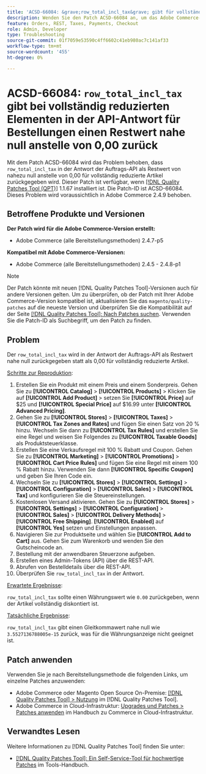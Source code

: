 ```yaml
---
title: 'ACSD-66084: &grave;row_total_incl_tax&grave; gibt für vollständig reduzierte Elemente in der Antwort der Auftrags-API einen Restwert von nahezu 0,00 anstelle von 0,00 zurück'
description: Wenden Sie den Patch ACSD-66084 an, um das Adobe Commerce-Problem zu beheben, bei dem „row_total_incl_tax“ für vollständig reduzierte Elemente in der Antwort der Auftrags-API als Restwert von nahezu 0,00 zurückgegeben wurde.
feature: Orders, REST, Taxes, Payments, Checkout
role: Admin, Developer
type: Troubleshooting
source-git-commit: 01f7059e53590c4ff6602c41eb980ac7c141af33
workflow-type: tm+mt
source-wordcount: '455'
ht-degree: 0%

---
```



# ACSD-66084: `row_total_incl_tax` gibt bei vollständig reduzierten Elementen in der API-Antwort für Bestellungen einen Restwert nahe null anstelle von 0,00 zurück

Mit dem Patch ACSD-66084 wird das Problem behoben, dass `row_total_incl_tax` in der Antwort der Auftrags-API als Restwert von nahezu null anstelle von 0,00 für vollständig reduzierte Artikel zurückgegeben wird. Dieser Patch ist verfügbar, wenn [[!DNL Quality Patches Tool (QPT)]](/help/tools/quality-patches-tool/quality-patches-tool-to-self-serve-quality-patches.md) 1.1.67 installiert ist. Die Patch-ID ist ACSD-66084. Dieses Problem wird voraussichtlich in Adobe Commerce 2.4.9 behoben.

## Betroffene Produkte und Versionen

**Der Patch wird für die Adobe Commerce-Version erstellt:**

* Adobe Commerce (alle Bereitstellungsmethoden) 2.4.7-p5

**Kompatibel mit Adobe Commerce-Versionen:**

* Adobe Commerce (alle Bereitstellungsmethoden) 2.4.5 - 2.4.8-p1

>[!NOTE]
>
>Der Patch könnte mit neuen [!DNL Quality Patches Tool]-Versionen auch für andere Versionen gelten. Um zu überprüfen, ob der Patch mit Ihrer Adobe Commerce-Version kompatibel ist, aktualisieren Sie das `magento/quality-patches` auf die neueste Version und überprüfen Sie die Kompatibilität auf der Seite [[!DNL Quality Patches Tool]: Nach Patches suchen](https://experienceleague.adobe.com/tools/commerce-quality-patches/index.html). Verwenden Sie die Patch-ID als Suchbegriff, um den Patch zu finden.

## Problem

Der `row_total_incl_tax` wird in der Antwort der Auftrags-API als Restwert nahe null zurückgegeben statt als 0,00 für vollständig reduzierte Artikel.

<u>Schritte zur Reproduktion</u>:

1. Erstellen Sie ein Produkt mit einem Preis und einem Sonderpreis. Gehen Sie zu **[!UICONTROL Catalog]** > **[!UICONTROL Products]** > Klicken Sie auf **[!UICONTROL Add Product]** > setzen Sie **[!UICONTROL Price]** auf $25 und **[!UICONTROL Special Price]** auf $16.99 unter **[!UICONTROL Advanced Pricing]**.
1. Gehen Sie zu **[!UICONTROL Stores]** > **[!UICONTROL Taxes]** > **[!UICONTROL Tax Zones and Rates]** und fügen Sie einen Satz von 20 % hinzu. Wechseln Sie dann zu **[!UICONTROL Tax Rules]** und erstellen Sie eine Regel und weisen Sie Folgendes zu
   **[!UICONTROL Taxable Goods]** als Produktsteuerklasse.
1. Erstellen Sie eine Verkaufsregel mit 100 % Rabatt und Coupon. Gehen Sie zu **[!UICONTROL Marketing]** > **[!UICONTROL Promotions]** > **[!UICONTROL Cart Price Rules]** und fügen Sie eine Regel mit einem 100 % Rabatt hinzu. Verwenden Sie dann **[!UICONTROL Specific Coupon]** und geben Sie Ihren Code ein.
1. Wechseln Sie zu **[!UICONTROL Stores]** > **[!UICONTROL Settings]** > **[!UICONTROL Configuration]** > **[!UICONTROL Sales]** > **[!UICONTROL Tax]** und konfigurieren Sie die Steuereinstellungen.
1. Kostenlosen Versand aktivieren. Gehen Sie zu **[!UICONTROL Stores]** > **[!UICONTROL Settings]** > **[!UICONTROL Configuration]** > **[!UICONTROL Sales]** > **[!UICONTROL Delivery Methods]** > **[!UICONTROL Free Shipping]**. **[!UICONTROL Enabled]** auf **[!UICONTROL Yes]** setzen und Einstellungen anpassen.
1. Navigieren Sie zur Produktseite und wählen Sie **[!UICONTROL Add to Cart]** aus. Gehen Sie zum Warenkorb und wenden Sie den Gutscheincode an.
1. Bestellung mit der anwendbaren Steuerzone aufgeben.
1. Erstellen eines Admin-Tokens (API) über die REST-API.
1. Abrufen von Bestelldetails über die REST-API.
1. Überprüfen Sie `row_total_incl_tax` in der Antwort.

<u>Erwartete Ergebnisse</u>:

`row_total_incl_tax` sollte einen Währungswert wie `0.00` zurückgeben, wenn der Artikel vollständig diskontiert ist.

<u>Tatsächliche Ergebnisse</u>:

`row_total_incl_tax` gibt einen Gleitkommawert nahe null wie `3.5527136788005e-15` zurück, was für die Währungsanzeige nicht geeignet ist.

## Patch anwenden

Verwenden Sie je nach Bereitstellungsmethode die folgenden Links, um einzelne Patches anzuwenden:

* Adobe Commerce oder Magento Open Source On-Premise: [[!DNL Quality Patches Tool] > Nutzung](/help/tools/quality-patches-tool/usage.md) im [!DNL Quality Patches Tool].
* Adobe Commerce in Cloud-Infrastruktur: [Upgrades und Patches > Patches anwenden](https://experienceleague.adobe.com/docs/commerce-cloud-service/user-guide/develop/upgrade/apply-patches.html) im Handbuch zu Commerce in Cloud-Infrastruktur.

## Verwandtes Lesen

Weitere Informationen zu [!DNL Quality Patches Tool] finden Sie unter:

* [[!DNL Quality Patches Tool]: Ein Self-Service-Tool für hochwertige Patches](/help/tools/quality-patches-tool/quality-patches-tool-to-self-serve-quality-patches.md) im Tools-Handbuch.

